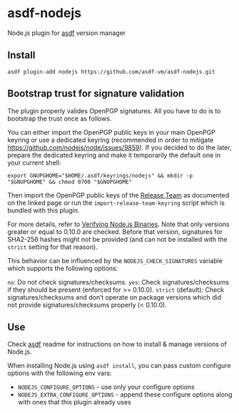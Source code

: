 # asdf-nodejs

Node.js plugin for [asdf](https://github.com/asdf-vm/asdf) version manager

## Install

```
asdf plugin-add nodejs https://github.com/asdf-vm/asdf-nodejs.git
```

## Bootstrap trust for signature validation

The plugin properly valides OpenPGP signatures.
All you have to do is to bootstrap the trust once as follows.

You can either import the OpenPGP public keys in your main OpenPGP keyring or use a dedicated keyring (recommended in order to mitigate https://github.com/nodejs/node/issues/9859).
If you decided to do the later, prepare the dedicated keyring and make it temporarily the default one in your current shell:

```Shell
export GNUPGHOME="$HOME/.asdf/keyrings/nodejs" && mkdir -p "$GNUPGHOME" && chmod 0700 "$GNUPGHOME"
```

Then import the OpenPGP public keys of the [Release Team](https://github.com/nodejs/node/#release-team) as documented on the linked page or run the `import-release-team-keyring` script which is bundled with this plugin.

For more details, refer to [Verifying Node.js Binaries](https://blog.continuation.io/verifying-node-js-binaries/).
Note that only versions greater or equal to 0.10.0 are checked. Before that version, signatures for SHA2-256 hashes might not be provided (and can not be installed with the `strict` setting for that reason).

This behavior can be influenced by the `NODEJS_CHECK_SIGNATURES` variable which supports the following options:

`no`: Do not check signatures/checksums.
`yes`: Check signatures/checksums if they should be present (enforced for >= 0.10.0).
`strict` (default): Check signatures/checksums and don’t operate on package versions which did not provide signatures/checksums properly (< 0.10.0).

## Use

Check [asdf](https://github.com/asdf-vm/asdf) readme for instructions on how to install & manage versions of Node.js.

When installing Node.js using `asdf install`, you can pass custom configure options with the following env vars:

* `NODEJS_CONFIGURE_OPTIONS` - use only your configure options
* `NODEJS_EXTRA_CONFIGURE_OPTIONS` - append these configure options along with ones that this plugin already uses
